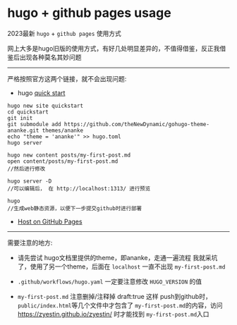 # hugo + github pages usage


 2023最新 `hugo` + `github pages` 使用方式

网上大多是hugo旧版的使用方式，有好几处明显差异的，不值得借鉴，反正我借鉴后出现各种莫名其妙问题

---

严格按照官方这两个链接，就不会出现问题:  
* hugo [quick start](https://gohugo.io/getting-started/quick-start/)
```
hugo new site quickstart
cd quickstart
git init
git submodule add https://github.com/theNewDynamic/gohugo-theme-ananke.git themes/ananke
echo "theme = 'ananke'" >> hugo.toml
hugo server

hugo new content posts/my-first-post.md
open content/posts/my-first-post.md 
//然后进行修改

hugo server -D
//可以编辑后， 在 http://localhost:1313/ 进行预览

hugo
//生成web静态资源，以便下一步提交github时进行部署
```
* [Host on GitHub Pages](https://gohugo.io/hosting-and-deployment/hosting-on-github/)

---

需要注意的地方:  
* 请先尝试 hugo文档里提供的theme，即ananke，走通一遍流程
我就采坑了，使用了另一个theme，后面在 `localhost` 一直不出现 `my-first-post.md`

* `.github/workflows/hugo.yaml` 一定要注意修改 `HUGO_VERSION` 的值

* `my-first-post.md` 注意删掉/注释掉 draft:true
这样 push到github时，`public/index.html`等几个文件中才包含了 `my-first-post.md`的内容，访问 <https://zyestin.github.io/zyestin/> 时才能找到 `my-first-post.md`入口


